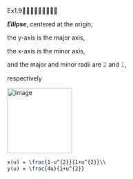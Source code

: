 Ex1.9🚩🚩🚩🚩🚩🚩🚩🚩🚩

***Ellipse***, centered at the origin; 

the y-axis is the major axis, 

the x-axis is the minor axis, 

and the major and minor radii are 𝟸 and 𝟷, 

respectively

<img width="150" alt="image" src="https://github.com/ChenxingWang93/GeometryEngineering/assets/31954987/ffdc3ef7-acbc-45b4-aeab-f39ff241e4cb">


``` Latex
x(u) = \frac{1-u^{2}}{1+u^{2}}\\
y(u) = \frac{4u}{1+u^{2}}
```
